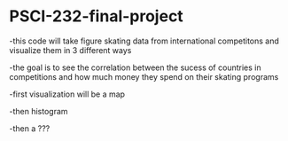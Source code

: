 # PSCI-232-final-project
-this code will take figure skating data from international competitons and visualize them in 3 different ways

-the goal is to see the correlation between the sucess of countries in competitions and how much money they spend on their skating programs

-first visualization will be a map

-then histogram

-then a ???
